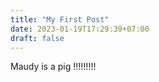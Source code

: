 ```yaml
---
title: "My First Post"
date: 2023-01-19T17:29:39+07:00
draft: false
---
```


Maudy is a pig !!!!!!!!!
